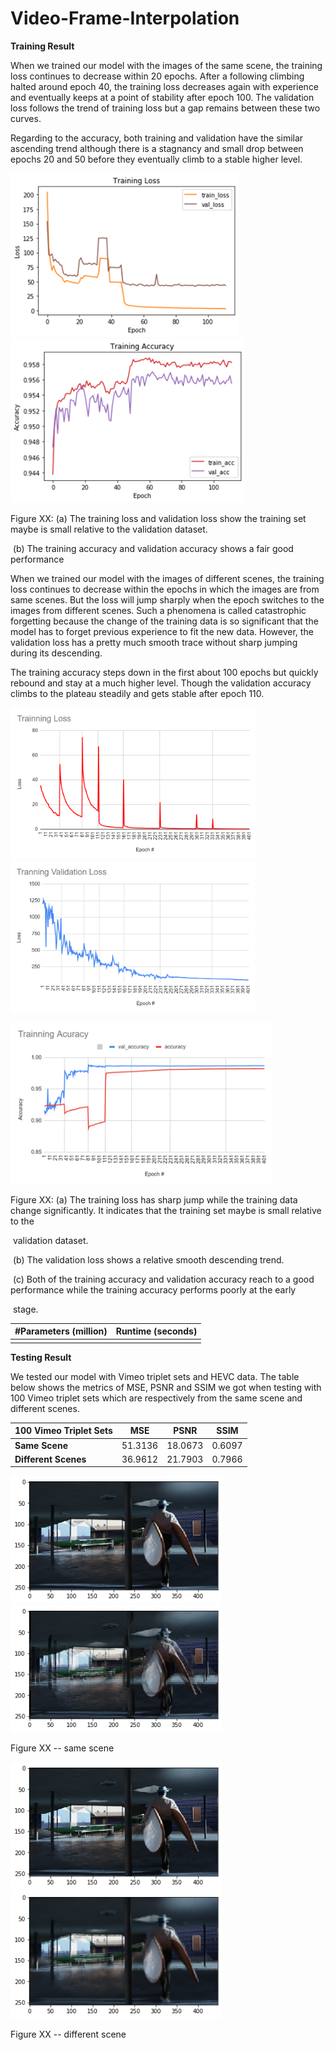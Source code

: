 # Video-Frame-Interpolation

**Training Result**

When we trained our model with the images of the same scene, the training loss continues to decrease within 20 epochs. After a following climbing halted around epoch 40, the training loss decreases again with experience and eventually keeps at a point of stability after epoch 100. The validation loss follows the trend of training loss but a gap remains between these two curves.

Regarding to the accuracy, both training and validation have the similar ascending trend although there is a stagnancy and small drop between epochs 20 and 50 before they eventually climb to a stable higher level.



<img src=".\results\loss_on_same_scene.png" alt="image-loss" style="zoom:90%;" /> <img src=".\results\acc_on_same_scene.png" alt="image-acc" style="zoom: 90%;" />

Figure XX: (a) The training loss and validation loss show the training set maybe is small relative to the validation dataset.

​                   (b) The training accuracy and validation accuracy shows a fair good performance



When we trained our model with the images of different scenes, the training loss continues to decrease within the epochs in which the images are from same scenes. But the loss will jump sharply when the epoch switches to the images from different scenes. Such a phenomena is called catastrophic forgetting because the change of the training data is so significant that the model has to forget previous experience to fit the new data. However, the validation loss has a pretty much smooth trace without sharp jumping during its descending. 

The training accuracy steps down in the first about 100 epochs but quickly rebound and stay at a much higher level. Though the validation accuracy climbs to the plateau steadily and gets stable after epoch 110.



<img src=".\results\train_loss_on_diff_scene.png" alt="img" style="zoom:40%;" /> <img src=".\results\val_loss_on_diff_scene.png" alt="img" style="zoom: 40%;" />



<img src=".\results\acc_on_diff_scene.png" alt="image-20200606135119012" style="zoom: 90%;" />



Figure XX: (a) The training loss has sharp jump while the training data change significantly. It indicates that the training set maybe is small relative to the

​                        validation dataset.

​                   (b) The validation loss shows a relative smooth descending trend.

​                   (c) Both of the training accuracy and validation accuracy reach to a good performance while the training accuracy performs poorly at the early

​                        stage.





| #Parameters (million) | Runtime (seconds) |
| --------------------- | ----------------- |
|                       |                   |





**Testing Result**

We tested our model with Vimeo triplet sets and HEVC data. The table below shows the metrics of MSE, PSNR and SSIM we got when testing with 100 Vimeo triplet sets which are respectively from the same scene and different scenes.

| 100 Vimeo Triplet Sets | MSE     | PSNR    | SSIM   |
| ---------------------- | ------- | ------- | ------ |
| **Same Scene**         | 51.3136 | 18.0673 | 0.6097 |
| **Different Scenes**   | 36.9612 | 21.7903 | 0.7966 |





<img src=".\results\origin_same_scene.png" alt="img" style="zoom:90%;" />    <img src=".\results\interpolated_same_scene.png" alt="img" style="zoom:90%;" />

Figure XX  -- same scene



<img src=".\results\origin_diff_scene.png" alt="img" style="zoom:90%;" />  <img src=".\results\interpolated_diff_scene.png" alt="img" style="zoom:90%;" />

Figure XX  -- different scene